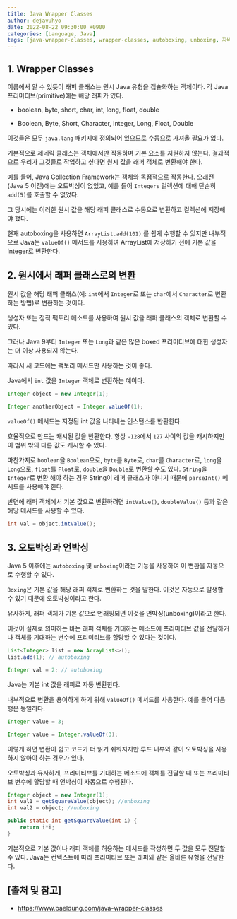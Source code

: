```yaml
---
title: Java Wrapper Classes
author: dejavuhyo
date: 2022-08-22 09:30:00 +0900
categories: [Language, Java]
tags: [java-wrapper-classes, wrapper-classes, autoboxing, unboxing, 자바-래퍼-클래스, 래퍼-클래스, 오토박싱, 언박싱]
---
```


## 1. Wrapper Classes
이름에서 알 수 있듯이 래퍼 클래스는 원시 Java 유형을 캡슐화하는 객체이다. 각 Java 프리미티브(primitive)에는 해당 래퍼가 있다.

* boolean, byte, short, char, int, long, float, double

* Boolean, Byte, Short, Character, Integer, Long, Float, Double

이것들은 모두 `java.lang` 패키지에 정의되어 있으므로 수동으로 가져올 필요가 없다.

기본적으로 제네릭 클래스는 객체에서만 작동하며 기본 요소를 지원하지 않는다. 결과적으로 우리가 그것들로 작업하고 싶다면 원시 값을 래퍼 객체로 변환해야 한다.

예를 들어, Java Collection Framework는 객체와 독점적으로 작동한다. 오래전(Java 5 이전)에는 오토박싱이 없었고, 예를 들어 `Integers` 컬렉션에 대해 단순히 `add(5)`를 호출할 수 없었다.

그 당시에는 이러한 원시 값을 해당 래퍼 클래스로 수동으로 변환하고 컬렉션에 저장해야 했다.

현재 autoboxing을 사용하면 `ArrayList.add(101)` 를 쉽게 수행할 수 있지만 내부적으로 Java는 `valueOf()` 메서드를 사용하여 ArrayList에 저장하기 전에 기본 값을 Integer로 변환한다.

## 2. 원시에서 래퍼 클래스로의 변환
원시 값을 해당 래퍼 클래스(예: `int`에서 `Integer`로 또는 `char`에서 `Character`로 변환하는 방법)로 변환하는 것이다.

생성자 또는 정적 팩토리 메소드를 사용하여 원시 값을 래퍼 클래스의 객체로 변환할 수 있다.

그러나 Java 9부터 `Integer` 또는 `Long`과 같은 많은 boxed 프리미티브에 대한 생성자는 더 이상 사용되지 않는다.

따라서 새 코드에는 팩토리 메서드만 사용하는 것이 좋다.

Java에서 `int` 값을 `Integer` 객체로 변환하는 예이다.

```java
Integer object = new Integer(1);

Integer anotherObject = Integer.valueOf(1);
```

`valueOf()` 메서드는 지정된 int 값을 나타내는 인스턴스를 반환한다.

효율적으로 만드는 캐시된 값을 반환한다. 항상 `-128`에서 `127` 사이의 값을 캐시하지만 이 범위 밖의 다른 값도 캐시할 수 있다.

마찬가지로 `boolean`을 `Boolean`으로, `byte`를 `Byte`로, `char`를 `Character`로, `long`을 `Long`으로, `float`를 `Float`로, `double`을 `Double`로 변환할 수도 있다. `String`을 `Integer`로 변환 해야 하는 경우 String이 래퍼 클래스가 아니기 때문에 `parseInt()` 메서드를 사용해야 한다.

반면에 래퍼 객체에서 기본 값으로 변환하려면 `intValue()`, `doubleValue()` 등과 같은 해당 메서드를 사용할 수 있다.

```java
int val = object.intValue();
```

## 3. 오토박싱과 언박싱
Java 5 이후에는 `autoboxing` 및 `unboxing`이라는 기능을 사용하여 이 변환을 자동으로 수행할 수 있다.

`Boxing`은 기본 값을 해당 래퍼 객체로 변환하는 것을 말한다. 이것은 자동으로 발생할 수 있기 때문에 오토박싱이라고 한다.

유사하게, 래퍼 객체가 기본 값으로 언래핑되면 이것을 언박싱(unboxing)이라고 한다.

이것이 실제로 의미하는 바는 래퍼 객체를 기대하는 메소드에 프리미티브 값을 전달하거나 객체를 기대하는 변수에 프리미티브를 할당할 수 있다는 것이다.

```java
List<Integer> list = new ArrayList<>();
list.add(1); // autoboxing

Integer val = 2; // autoboxing
```

Java는 기본 int 값을 래퍼로 자동 변환한다.

내부적으로 변환을 용이하게 하기 위해 `valueOf()` 메서드를 사용한다. 예를 들어 다음 행은 동일하다.

```java
Integer value = 3;

Integer value = Integer.valueOf(3);
```

이렇게 하면 변환이 쉽고 코드가 더 읽기 쉬워지지만 루프 내부와 같이 오토박싱을 사용하지 않아야 하는 경우가 있다.

오토박싱과 유사하게, 프리미티브를 기대하는 메소드에 객체를 전달할 때 또는 프리미티브 변수에 할당할 때 언박싱이 자동으로 수행된다.

```java
Integer object = new Integer(1); 
int val1 = getSquareValue(object); //unboxing
int val2 = object; //unboxing

public static int getSquareValue(int i) {
    return i*i;
}
```

기본적으로 기본 값이나 래퍼 객체를 허용하는 메서드를 작성하면 두 값을 모두 전달할 수 있다. Java는 컨텍스트에 따라 프리미티브 또는 래퍼와 같은 올바른 유형을 전달한다.

## [출처 및 참고]
* <https://www.baeldung.com/java-wrapper-classes>

